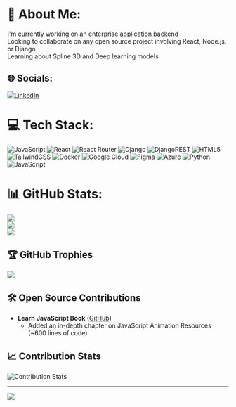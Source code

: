 # 💫 About Me:
I'm currently working on an enterprise application backend<br>Looking to collaborate on any open source project involving React, Node.js, or Django<br>Learning about Spline 3D and Deep learning models

## 🌐 Socials:
[![LinkedIn](https://img.shields.io/badge/LinkedIn-%230077B5.svg?logo=linkedin&logoColor=white)](https://linkedin.com/in/syed-naeem-ahmed-156003188) 

# 💻 Tech Stack:
![JavaScript](https://img.shields.io/badge/javascript-%23323330.svg?style=for-the-badge&logo=javascript&logoColor=%23F7DF1E) ![React](https://img.shields.io/badge/react-%2320232a.svg?style=for-the-badge&logo=react&logoColor=%2361DAFB) ![React Router](https://img.shields.io/badge/React_Router-CA4245?style=for-the-badge&logo=react-router&logoColor=white) ![Django](https://img.shields.io/badge/django-%23092E20.svg?style=for-the-badge&logo=django&logoColor=white) ![DjangoREST](https://img.shields.io/badge/DJANGO-REST-ff1709?style=for-the-badge&logo=django&logoColor=white&color=ff1709&labelColor=gray) ![HTML5](https://img.shields.io/badge/html5-%23E34F26.svg?style=for-the-badge&logo=html5&logoColor=white) ![TailwindCSS](https://img.shields.io/badge/tailwindcss-%2338B2AC.svg?style=for-the-badge&logo=tailwind-css&logoColor=white) ![Docker](https://img.shields.io/badge/docker-%230db7ed.svg?style=for-the-badge&logo=docker&logoColor=white) ![Google Cloud](https://img.shields.io/badge/GoogleCloud-%234285F4.svg?style=for-the-badge&logo=google-cloud&logoColor=white) ![Figma](https://img.shields.io/badge/figma-%23F24E1E.svg?style=for-the-badge&logo=figma&logoColor=white) ![Azure](https://img.shields.io/badge/azure-%230072C6.svg?style=for-the-badge&logo=microsoftazure&logoColor=white) ![Python](https://img.shields.io/badge/python-3670A0?style=for-the-badge&logo=python&logoColor=ffdd54) ![JavaScript](https://img.shields.io/badge/javascript-%23323330.svg?style=for-the-badge&logo=javascript&logoColor=%23F7DF1E)

# 📊 GitHub Stats:
![](https://github-readme-stats.vercel.app/api?username=naeem4633&theme=dark&hide_border=false&include_all_commits=true&count_private=true)<br/>
![](https://github-readme-streak-stats.herokuapp.com/?user=naeem4633&theme=dark&hide_border=false)<br/>
![](https://github-readme-stats.vercel.app/api/top-langs/?username=naeem4633&theme=dark&hide_border=false&include_all_commits=true&count_private=true&layout=compact)

## 🏆 GitHub Trophies
![](https://github-profile-trophy.vercel.app/?username=naeem4633&theme=dark&no-frame=false&no-bg=true&margin-w=4)

## 🛠️ Open Source Contributions
- **Learn JavaScript Book** ([GitHub](https://github.com/sumn2u/learn-javascript))
  - Added an in-depth chapter on JavaScript Animation Resources (~600 lines of code)

## 📈 Contribution Stats
![Contribution Stats](https://github-readme-stats.vercel.app/api/wakatime?username=naeem4633&layout=compact&theme=dark&hide_border=false&v=2)

---
[![](https://visitcount.itsvg.in/api?id=naeem4633&icon=0&color=0)](https://visitcount.itsvg.in)

<!-- Proudly created with GPRM ( https://gprm.itsvg.in ) -->
